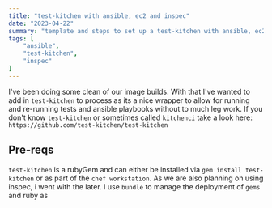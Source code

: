 ```yaml
---
title: "test-kitchen with ansible, ec2 and inspec"
date: "2023-04-22"
summary: "template and steps to set up a test-kitchen with ansible, ec2 and inspec"
tags: [
    "ansible",
    "test-kitchen",
    "inspec"
]
---
```


I've been doing some clean of our image builds. With that I've wanted to add in `test-kitchen` to process as its a nice wrapper to allow for running and re-running tests and ansible playbooks without to much leg work. If you don't know `test-kitchen` or sometimes called `kitchenci` take a look here: `https://github.com/test-kitchen/test-kitchen`

## Pre-reqs

`test-kitchen` is a rubyGem and can either be installed via `gem install test-kitchen` or as part of the `chef workstation`. As we are also planning on using inspec, i went with the later. I use `bundle` to manage the deployment of `gems` and ruby as 
